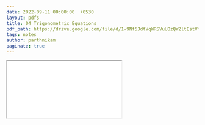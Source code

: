 ```yaml
---
date: 2022-09-11 00:00:00  +0530
layout: pdfs
title: 04 Trigonometric Equations
pdf_path: https://drive.google.com/file/d/1-9Nf5JdtVqWRSVuUOzQW2ltEstVf6Fdd/preview?usp=sharing
tags: notes
author: parthnikam
paginate: true
---
```


<iframe class="embed-pdf" src="{{ page.pdf_path }}#toolbar=0" seamless="seamless" scrolling="no" style="overflow:hidden"></iframe>
